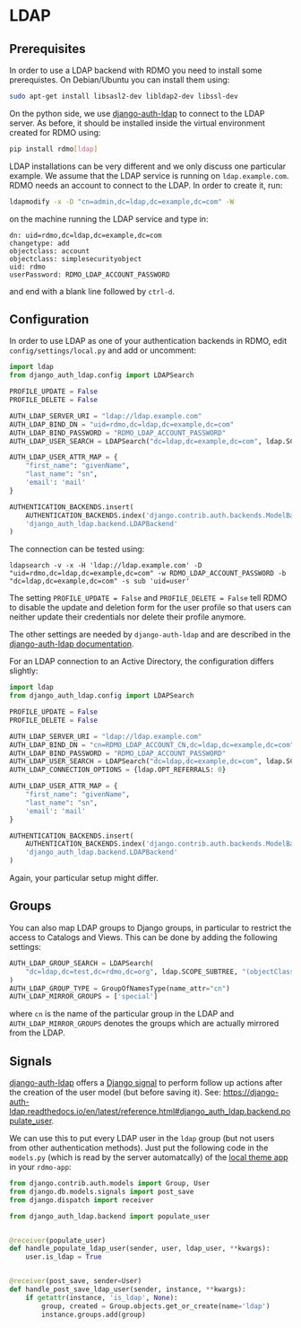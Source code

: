 # LDAP

## Prerequisites

In order to use a LDAP backend with RDMO you need to install some prerequistes. On Debian/Ubuntu you can install them using:

```bash
sudo apt-get install libsasl2-dev libldap2-dev libssl-dev
```

On the python side, we use [django-auth-ldap](https://pypi.org/project/django-auth-ldap) to connect to the LDAP server. As before, it should be installed inside the virtual environment created for RDMO using:

```bash
pip install rdmo[ldap]
```

LDAP installations can be very different and we only discuss one particular example. We assume that the LDAP service is running on `ldap.example.com`. RDMO needs an account to connect to the LDAP. In order to create it, run:

```bash
ldapmodify -x -D "cn=admin,dc=ldap,dc=example,dc=com" -W
```

on the machine running the LDAP service and type in:

```
dn: uid=rdmo,dc=ldap,dc=example,dc=com
changetype: add
objectclass: account
objectclass: simplesecurityobject
uid: rdmo
userPassword: RDMO_LDAP_ACCOUNT_PASSWORD
```

and end with a blank line followed by `ctrl-d`.

## Configuration

In order to use LDAP as one of your authentication backends in RDMO, edit `config/settings/local.py` and add or uncomment:

```python
import ldap
from django_auth_ldap.config import LDAPSearch

PROFILE_UPDATE = False
PROFILE_DELETE = False

AUTH_LDAP_SERVER_URI = "ldap://ldap.example.com"
AUTH_LDAP_BIND_DN = "uid=rdmo,dc=ldap,dc=example,dc=com"
AUTH_LDAP_BIND_PASSWORD = "RDMO_LDAP_ACCOUNT_PASSWORD"
AUTH_LDAP_USER_SEARCH = LDAPSearch("dc=ldap,dc=example,dc=com", ldap.SCOPE_SUBTREE, "(uid=%(user)s)")

AUTH_LDAP_USER_ATTR_MAP = {
    "first_name": "givenName",
    "last_name": "sn",
    'email': 'mail'
}

AUTHENTICATION_BACKENDS.insert(
    AUTHENTICATION_BACKENDS.index('django.contrib.auth.backends.ModelBackend'),
    'django_auth_ldap.backend.LDAPBackend'
)
```

The connection can be tested using:

```
ldapsearch -v -x -H 'ldap://ldap.example.com' -D "uid=rdmo,dc=ldap,dc=example,dc=com" -w RDMO_LDAP_ACCOUNT_PASSWORD -b "dc=ldap,dc=example,dc=com" -s sub 'uid=user'
```

The setting `PROFILE_UPDATE = False` and `PROFILE_DELETE = False` tell RDMO to disable the update and deletion form for the user profile so that users can neither update their credentials nor delete their profile anymore.

The other settings are needed by `django-auth-ldap` and are described in the [django-auth-ldap documentation](https://django-auth-ldap.readthedocs.io/en/latest/).

For an LDAP connection to an Active Directory, the configuration differs slightly:

```python
import ldap
from django_auth_ldap.config import LDAPSearch

PROFILE_UPDATE = False
PROFILE_DELETE = False

AUTH_LDAP_SERVER_URI = "ldap://ldap.example.com"
AUTH_LDAP_BIND_DN = "cn=RDMO_LDAP_ACCOUNT_CN,dc=ldap,dc=example,dc=com"
AUTH_LDAP_BIND_PASSWORD = "RDMO_LDAP_ACCOUNT_PASSWORD"
AUTH_LDAP_USER_SEARCH = LDAPSearch("dc=ldap,dc=example,dc=com", ldap.SCOPE_SUBTREE, "(sAMAccountName=%(user)s)")
AUTH_LDAP_CONNECTION_OPTIONS = {ldap.OPT_REFERRALS: 0}

AUTH_LDAP_USER_ATTR_MAP = {
    "first_name": "givenName",
    "last_name": "sn",
    'email': 'mail'
}

AUTHENTICATION_BACKENDS.insert(
    AUTHENTICATION_BACKENDS.index('django.contrib.auth.backends.ModelBackend'),
    'django_auth_ldap.backend.LDAPBackend'
)
```

Again, your particular setup might differ.

## Groups

You can also map LDAP groups to Django groups, in particular to restrict the access to Catalogs and Views. This can be done by adding the following settings:

```python
AUTH_LDAP_GROUP_SEARCH = LDAPSearch(
    "dc=ldap,dc=test,dc=rdmo,dc=org", ldap.SCOPE_SUBTREE, "(objectClass=groupOfNames)"
)
AUTH_LDAP_GROUP_TYPE = GroupOfNamesType(name_attr="cn")
AUTH_LDAP_MIRROR_GROUPS = ['special']
```

where `cn` is the name of the particular group in the LDAP and `AUTH_LDAP_MIRROR_GROUPS` denotes the groups which are actually mirrored from the LDAP.

## Signals 

[django-auth-ldap](https://pypi.org/project/django-auth-ldap) offers a [Django signal](https://docs.djangoproject.com/en/4.2/topics/signals/) to perform follow up actions after the creation of the user model (but before saving it). See: <https://django-auth-ldap.readthedocs.io/en/latest/reference.html#django_auth_ldap.backend.populate_user>.

We can use this to put every LDAP user in the `ldap` group (but not users from other authentication methods). Just put the following code in the `models.py` (which is read by the server automatcally) of the [local theme app](../../themes/index.md#themes) in your `rdmo-app`:

```python
from django.contrib.auth.models import Group, User
from django.db.models.signals import post_save
from django.dispatch import receiver

from django_auth_ldap.backend import populate_user


@receiver(populate_user)
def handle_populate_ldap_user(sender, user, ldap_user, **kwargs):
    user.is_ldap = True


@receiver(post_save, sender=User)
def handle_post_save_ldap_user(sender, instance, **kwargs):
    if getattr(instance, 'is_ldap', None):
        group, created = Group.objects.get_or_create(name='ldap')
        instance.groups.add(group)
```
